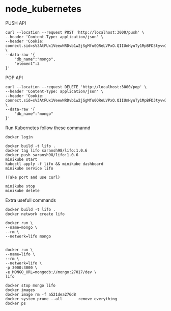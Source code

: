 # node_kubernetes

PUSH API

    curl --location --request POST 'http://localhost:3000/push' \
    --header 'Content-Type: application/json' \
    --header 'Cookie: connect.sid=s%3AtFUx1VeewNRDvb1w2jSgMfu0QReLVPxO.QIIUmHyuTy1MpBFD3tyvwIaYVOAWtPbFXTo%2BYB7ttBs' \
    --data-raw '{
        "db_name":"mongo",
        "element":3
    }'

POP API

    curl --location --request DELETE 'http://localhost:3000/pop' \
    --header 'Content-Type: application/json' \
    --header 'Cookie: connect.sid=s%3AtFUx1VeewNRDvb1w2jSgMfu0QReLVPxO.QIIUmHyuTy1MpBFD3tyvwIaYVOAWtPbFXTo%2BYB7ttBs' \
    --data-raw '{
        "db_name":"mongo"
    }'


Run Kubernetes follow these commannd

    docker login

    docker build -t lifo .
    docker tag lifo saransh98/lifo:1.0.6
    docker push saransh98/lifo:1.0.6
    minikube start
    kubectl apply -f lifo && minikube dashboard
    minikube service lifo

    (Take port and use curl)

    minikube stop
    minikube delete



Extra usefull commands


    docker build -t lifo .
    docker network create lifo

    docker run \
    --name=mongo \
    --rm \
    --network=lifo mongo


    docker run \
    --name=lifo \
    --rm \
    --network=lifo \
    -p 3000:3000 \
    -e MONGO_URL=mongodb://mongo:27017/dev \
    lifo

    docker stop mongo lifo
    docker images
    docker image rm -f a521dea276d8
    docker system prune --all		remove everything
    docker ps






